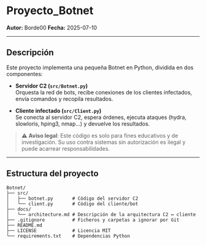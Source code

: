 # Proyecto_Botnet

**Autor:** Borde00
**Fecha:** 2025-07-10  

---

## Descripción

Este proyecto implementa una pequeña Botnet en Python, dividida en dos componentes:

- **Servidor C2 (`src/Botnet.py`)**  
  Orquesta la red de bots, recibe conexiones de los clientes infectados, envía comandos y recopila resultados.  

- **Cliente infectado (`src/Client.py`)**  
  Se conecta al servidor C2, espera órdenes, ejecuta ataques (hydra, slowloris, hping3, nmap…) y devuelve los resultados.

> ⚠️ **Aviso legal**: Este código es solo para fines educativos y de investigación. Su uso contra sistemas sin autorización es ilegal y puede acarrear responsabilidades.

---

## Estructura del proyecto

```text
Botnet/
├── src/
│   ├── botnet.py       # Código del servidor C2
│   └── client.py       # Código del cliente/bot
├── docs/
│   └── architecture.md # Descripción de la arquitectura C2 ↔ cliente
├── .gitignore          # Ficheros y carpetas a ignorar por Git
├── README.md           
├── LICENSE             # Licencia MIT
└── requirements.txt    # Dependencias Python
